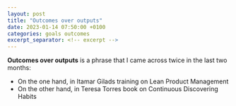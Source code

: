 ```yaml
---
layout: post
title: "Outcomes over outputs"
date: 2023-01-14 07:50:00 +0100
categories: goals outcomes
excerpt_separator: <!-- excerpt -->
---
```


**Outcomes over outputs** is a phrase that I came across twice in the last two months:

- On the one hand, in Itamar Gilads training on Lean Product Management
- On the other hand, in Teresa Torres book on Continuous Discovering Habits

<!-- excerpt -->